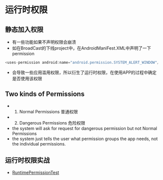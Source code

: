 # 运行时权限

## 静态加入权限
* 有一些功能如果不声明权限会崩溃
* 如在BroadCast的下线project中，在AndroidManiFest.XML中声明了一下permission

```java
<uses-permission android:name="android.permission.SYSTEM_ALERT_WINDOW"/> 
```     
     
* 会导致一些应用滥用权限，所以衍生了运行时权限，在使用APP的过程中确定是否使用该权限

## Two kinds of Permissions
* 1. Normal Permissions 普通权限
* 2. Dangerous Permissions 危险权限
* the system will ask for request for dangerous permission but not Normal Permissions
* the system just tells the user what permission groups the app needs, not the individual permissions.     
     
## 运行时权限实战
* [RuntimePermissionTest](https://github.com/benny201/AndroidTestProjects/tree/master/RuntimePermissionTest)
